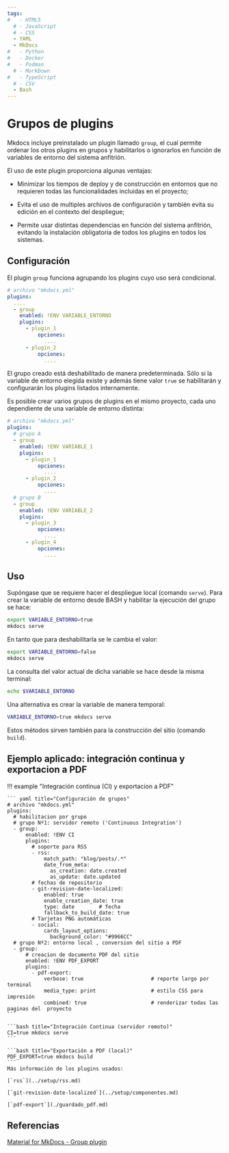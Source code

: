 ```yaml
---
tags:
#   - HTML5
  # - JavaScript
  # - CSS
  - YAML
  - MkDocs
#   - Python
#   - Docker
#   - Podman
  # - MarkDown
#   - TypeScript
  # - CSV
  - Bash
---
```




# Grupos de plugins


Mkdocs incluye preinstalado un plugin llamado `group`, el cual permite ordenar los otros plugins en grupos y habilitarlos o ignorarlos en función de variables de entorno del sistema anfitrión.

El uso de este plugin proporciona algunas ventajas:

- Minimizar los tiempos de deploy y de construcción en entornos que no requieren todas las funcionalidades incluidas en el proyecto;

- Evita el uso de multiples archivos de configuración y también evita su edición en el contexto del despliegue;

- Permite usar distintas dependencias en función del sistema anfitrión, evitando la instalación obligatoria de todos los plugins en todos los sistemas. 



## Configuración

El plugin `group` funciona agrupando los plugins cuyo uso será condicional. 

``` yaml title="Agrupamiento de plugins" 
# archivo "mkdocs.yml"
plugins:
  ....
  - group
    enabled: !ENV VARIABLE_ENTORNO
    plugins:
      - plugin_1
          opciones:
            ....
      - plugin_2
          opciones:
            ....
``` 

El grupo creado está deshabilitado de manera predeterminada. 
Sólo si la variable de entorno elegida existe y además tiene valor `true` se habilitarán y configurarán los plugins listados internamente.


Es posible crear varios grupos de plugins en el mismo proyecto, cada uno dependiente de una variable de entorno distinta:

``` yaml title="Agrupamiento de plugins - múltiples grupos" 
# archivo "mkdocs.yml"
plugins:
  # grupo A
  - group
    enabled: !ENV VARIABLE_1
    plugins:
      - plugin_1
          opciones:
            ....
      - plugin_2
          opciones:
            ....
  # grupo B
  - group
    enabled: !ENV VARIABLE_2
    plugins:
      - plugin_3
          opciones:
            ....
      - plugin_4
          opciones:
            ....
``` 



## Uso

Supóngase que se requiere hacer el despliegue local (comando `serve`).
Para crear la variable de entorno desde BASH y habilitar la ejecución del grupo se hace:

```bash title="Variable de entorno - Habilitación"
export VARIABLE_ENTORNO=true
mkdocs serve
```

En tanto que para deshabilitarla se le cambia el valor:


```bash title="Variable de entorno - Deshabilitación"
export VARIABLE_ENTORNO=false
mkdocs serve
```

La consulta del valor actual de dicha variable se hace desde la misma terminal:

```bash title="Variable de entorno - Consulta"
echo $VARIABLE_ENTORNO
```

Una alternativa es crear la variable de manera temporal:

```bash title="Variable de entorno - Habilitación temporal"
VARIABLE_ENTORNO=true mkdocs serve
```

Estos métodos sirven también para la construcción del sitio (comando `build`).


## Ejemplo aplicado: integración continua y exportacion a PDF

!!! example "Integración continua (CI) y exportacion a PDF"

    ``` yaml title="Configuración de grupos"
    # archivo "mkdocs.yml"
    plugins:
      # habilitacion por grupo 
      # grupo Nº1: servidor remoto ('Continuous Integration')
      - group:
          enabled: !ENV CI
          plugins:
            # soporte para RSS
            - rss:
                match_path: "blog/posts/.*"
                date_from_meta:
                  as_creation: date.created
                  as_update: date.updated
            # fechas de repositorio
            - git-revision-date-localized:
                enabled: true
                enable_creation_date: true
                type: date        # fecha
                fallback_to_build_date: true
            # Tarjetas PNG automáticas 
            - social:
                cards_layout_options:
                  background_color: "#9966CC"  
      # grupo Nº2: entorno local , conversion del sitio a PDF
      - group:  
          # creacion de documento PDF del sitio
          enabled: !ENV PDF_EXPORT
          plugins:
            - pdf-export:
                verbose: true                      # reporte largo por terminal 
                media_type: print                  # estilo CSS para impresión
                combined: true                     # renderizar todas las paginas del  proyecto
    ``` 

    ```bash title="Integración Continua (servidor remoto)"
    CI=true mkdocs serve
    ```

    ```bash title="Exportación a PDF (local)"
    PDF_EXPORT=true mkdocs build
    ```
    Más información de los plugins usados:

    [`rss`](../setup/rss.md)

    [`git-revision-date-localized`](../setup/componentes.md)

    [`pdf-export`](./guardado_pdf.md)



## Referencias

[Material for MkDocs - Group plugin](https://squidfunk.github.io/mkdocs-material/plugins/group/)